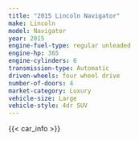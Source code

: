 ```yaml
---
title: "2015 Lincoln Navigator"
make: Lincoln
model: Navigator
year: 2015
engine-fuel-type: regular unleaded
engine-hp: 365
engine-cylinders: 6
transmission-type: Automatic
driven-wheels: four wheel drive
number-of-doors: 4
market-category: Luxury
vehicle-size: Large
vehicle-style: 4dr SUV
---
```


{{< car_info >}}
